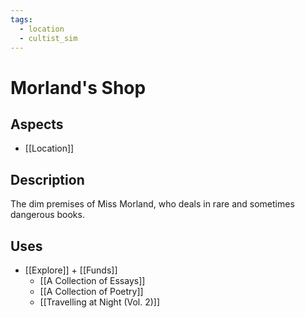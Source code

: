 ```yaml
---
tags:
  - location
  - cultist_sim
---
```


# Morland's Shop

## Aspects
- [[Location]]
## Description
The dim premises of Miss Morland, who deals in rare and sometimes dangerous books. 

## Uses
- [[Explore]] + [[Funds]]
	- [[A Collection of Essays]]
	- [[A Collection of Poetry]]
	- [[Travelling at Night (Vol. 2)]]
